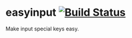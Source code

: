# easyinput [![Build Status](https://travis-ci.org/s4kr4/easyinput.svg?branch=master)](https://travis-ci.org/s4kr4/easyinput)

Make input special keys easy.
